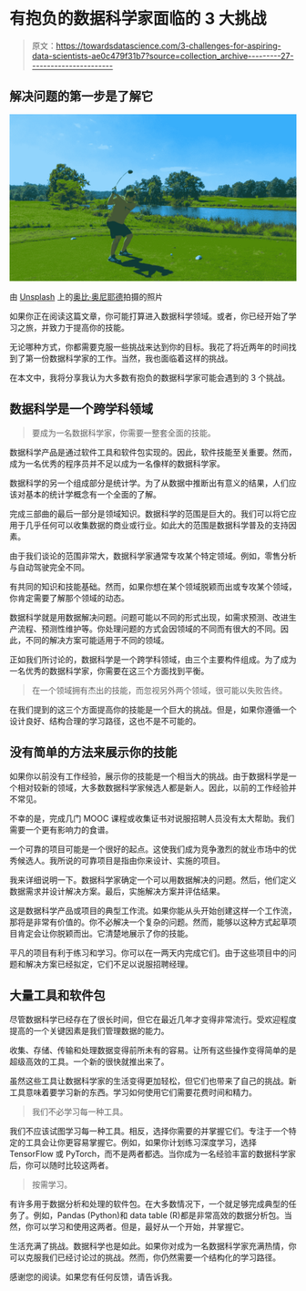 # 有抱负的数据科学家面临的 3 大挑战

> 原文：<https://towardsdatascience.com/3-challenges-for-aspiring-data-scientists-ae0c479f31b7?source=collection_archive---------27----------------------->

## 解决问题的第一步是了解它

![](img/0d2dcec2699caa8b57c8b92ba74200f8.png)

由 [Unsplash](https://unsplash.com/s/photos/challenge?utm_source=unsplash&utm_medium=referral&utm_content=creditCopyText) 上的[奥比·奥尼耶德](https://unsplash.com/@thenewmalcolm?utm_source=unsplash&utm_medium=referral&utm_content=creditCopyText)拍摄的照片

如果你正在阅读这篇文章，你可能打算进入数据科学领域。或者，你已经开始了学习之旅，并致力于提高你的技能。

无论哪种方式，你都需要克服一些挑战来达到你的目标。我花了将近两年的时间找到了第一份数据科学家的工作。当然，我也面临着这样的挑战。

在本文中，我将分享我认为大多数有抱负的数据科学家可能会遇到的 3 个挑战。

## 数据科学是一个跨学科领域

> 要成为一名数据科学家，你需要一整套全面的技能。

数据科学产品是通过软件工具和软件包实现的。因此，软件技能至关重要。然而，成为一名优秀的程序员并不足以成为一名像样的数据科学家。

数据科学的另一个组成部分是统计学。为了从数据中推断出有意义的结果，人们应该对基本的统计学概念有一个全面的了解。

完成三部曲的最后一部分是领域知识。数据科学的范围是巨大的。我们可以将它应用于几乎任何可以收集数据的商业或行业。如此大的范围是数据科学普及的支持因素。

由于我们谈论的范围非常大，数据科学家通常专攻某个特定领域。例如，零售分析与自动驾驶完全不同。

有共同的知识和技能基础。然而，如果你想在某个领域脱颖而出或专攻某个领域，你肯定需要了解那个领域的动态。

数据科学就是用数据解决问题。问题可能以不同的形式出现，如需求预测、改进生产流程、预测性维护等。你处理问题的方式会因领域的不同而有很大的不同。因此，不同的解决方案可能适用于不同的领域。

正如我们所讨论的，数据科学是一个跨学科领域，由三个主要构件组成。为了成为一名优秀的数据科学家，你需要在这三个方面找到平衡。

> 在一个领域拥有杰出的技能，而忽视另外两个领域，很可能以失败告终。

在我们提到的这三个方面提高你的技能是一个巨大的挑战。但是，如果你遵循一个设计良好、结构合理的学习路径，这也不是不可能的。

## 没有简单的方法来展示你的技能

如果你以前没有工作经验，展示你的技能是一个相当大的挑战。由于数据科学是一个相对较新的领域，大多数数据科学家候选人都是新人。因此，以前的工作经验并不常见。

不幸的是，完成几门 MOOC 课程或收集证书对说服招聘人员没有太大帮助。我们需要一个更有影响力的食谱。

一个可靠的项目可能是一个很好的起点。这使我们成为竞争激烈的就业市场中的优秀候选人。我所说的可靠项目是指由你来设计、实施的项目。

我来详细说明一下。数据科学家确定一个可以用数据解决的问题。然后，他们定义数据需求并设计解决方案。最后，实施解决方案并评估结果。

这是数据科学产品或项目的典型工作流。如果你能从头开始创建这样一个工作流，那将是非常有价值的。你不必解决一个复杂的问题。然而，能够以这种方式起草项目肯定会让你脱颖而出。它清楚地展示了你的技能。

平凡的项目有利于练习和学习。你可以在一两天内完成它们。由于这些项目中的问题和解决方案已经拟定，它们不足以说服招聘经理。

## 大量工具和软件包

尽管数据科学已经存在了很长时间，但它在最近几年才变得非常流行。受欢迎程度提高的一个关键因素是我们管理数据的能力。

收集、存储、传输和处理数据变得前所未有的容易。让所有这些操作变得简单的是超级高效的工具。一个新的很快就推出来了。

虽然这些工具让数据科学家的生活变得更加轻松，但它们也带来了自己的挑战。新工具意味着要学习新的东西。学习如何使用它们需要花费时间和精力。

> 我们不必学习每一种工具。

我们不应该试图学习每一种工具。相反，选择你需要的并掌握它们。专注于一个特定的工具会让你更容易掌握它。例如，如果你计划练习深度学习，选择 TensorFlow 或 PyTorch，而不是两者都选。当你成为一名经验丰富的数据科学家后，你可以随时比较这两者。

> 按需学习。

有许多用于数据分析和处理的软件包。在大多数情况下，一个就足够完成典型的任务了。例如，Pandas (Python)和 data table (R)都是非常高效的数据分析包。当然，你可以学习和使用这两者。但是，最好从一个开始，并掌握它。

生活充满了挑战。数据科学也是如此。如果你对成为一名数据科学家充满热情，你可以克服我们已经讨论过的挑战。然而，你仍然需要一个结构化的学习路径。

感谢您的阅读。如果您有任何反馈，请告诉我。